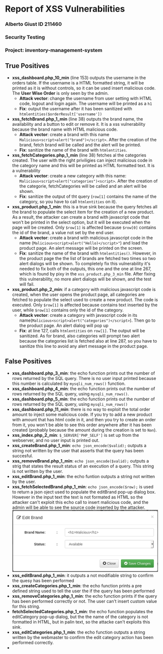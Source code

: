 # Report of XSS Vulnerabilities

### Alberto Giust ID 211460
### Security Testing
### Project: inventory-management-system

## True Positives

- **xss_dashboard.php_10_min** (line 153) outputs the username in the orders table. If the username is a HTML formatted string, it will be printed as it is without controls, so it can be used insert malicious code. The **User Wise Order** is only seen by the admin.
  - **Attack vector**: change the username from user setting with HTML code, logout and login again. The username will be printed as a `h1`
  - **Fix**: output the username after it has been sanitized with `htmlentities($orderResult['username'])`
- **xss_fetchBrand.php_1_min** (line 38) outputs the brand name, the availability and a button to edit or remove it. It is a xss vulnerability because the brand name with HTML malicious code.
  - **Attack vector**: create a brand with this name `Malicious<script>alert("brand")</script>`. After the creation of the brand, fetch brand will be called and the alert will be printed.
  - **Fix**: sanitize the name of the brand with `htmlentities`.
- **xss_fetchCategories.php_1_min** (line 38) fetches al the categories created. The user with the right priviligies can inject malicious code in the category name and this will be printed as HTML formatted text. It is a vulnerability
  - **Attack vector**: create a new category with this name: `Malicious<script>alert("categories")<script>`. After the creation of the categorie, fetchCategories will be called and an alert will be shown.
  - **Fix**: sanitize the output of tht query (`row[1]` contains the name of the category, so you have to call `htmlentities` on it). 
- **xss_product.php_1_min**: this is a true sink because the query fetches all the brand to populate the select item for the creation of a new product. As a result, the attacker can create a brand with javascript code that won't be printed in the select option, but it will be executed when the page will be created. Only `$row[1]` is affected because `$row[0]` contains the id of the brand, a value not set by the end user.
  - **Attack vector**: create a brand with malicious javascript code in the name (`Malicious<script>alert("Hello)</script>"`) and load the product page. An alert message will be printed on the screen.
  - **Fix**: sanitize the name of the brand with `htmlentities()`. However, in the product page the the list of brands are fetched two times so two alert dialogs will be shown. To completely fix this vulnerability it's needed to fix both of the outputs, this one and the one at line 267, which is found by pixy in the `xss_product.php_3_min` file. After fixing this vulnerability, no more alert dialogs will be shown, and the test will fail.
- **xss_product.php_2_min**: if a category with malicious javascript code is created, when the user opens the product page, all categories are fetched to populate the select used to create a new product. The code is executed. Only `$row[1]` is affected because contains text inserted by the user, while `$row[1]` contains only the id of the category.
  - **Attack vector**: create a category with javascript code in its name(`Malicious<script>alert("categories")</script>`). Then go to the product page. An alert dialog will pop up
  - **Fix**: at line 127, calls `htmlentities` on `row[1]`. The output will be sanitized. As for brand, also categories will prompt two alert because the categories list is fetched also at line 287, so you have to sanitize this line to avoid any alert message in the product page.


## False Positives

- **xss_dashboard.php_3_min**: the echo function prints out the number of rows returned by the SQL query. There is no user input printed because this number is calculated by `mysqli_num_rows()` function. 
- **xss_dashboard.php_4_min**: the echo function prints out the number of rows returned by the SQL query, using `mysqli_num_rows()`.
- **xss_dashboard.php_5_min**: the echo function prints out the number of rows returned by the SQL query, using `mysqli_num_rows()`
- **xss_dashboard.php_11_min**: there is no way to exploit the total order amount to inject some malicious code. If you try to add a new product with amount that has html code in it, and then you try to create an order from it, you won't be able to see this order anywhere after it has been created (probably because the amount during the creation is set  to `Nan`). 
- **xss_index.php_2_min**: `$_SERVER['PHP_SELF']` is set up from the webserver, and no user input is printed out.
- **xss_createBrand.php_1_min**: `echo json_encode($valid);` outputs a string not written by the user that asserts that the query has been succesful.
- **xss_removeBrand.php_1_min**: `echo json_encode($valid);` outputs a strig that states the result status of an execution of a query. This string is not written by the user.
- **xss_editBrand.php_1_min**: the echo funtion outputs a string not written by the user.
- **xss_fetchSelectedBrand.php_1_min**: `echo json_encode($row);` is used to return a json oject used to populate the editBrand pop-up dialog box. However in the input text the text is not formated as HTML so the attacker can't exploit this echo call to insert malicious code, and the admin will be able to see the source code inserted by the attacker.
![fetch selected Brand](./images/fetchselectedBrand.png)
- **xss_editBrand.php_1_min**: it outputs a not modifiable string to confirm the quesy has been performed
- **xss_createCategories.php_1_min**: the echo function prints a pre defined string used to tell the user the if the query has been performed
- **xss_removeCategories.php_1_min**: the echo function prints if the query has been performed correctly or not. The user can't insert custom value for this string.
- **fetchSelectedCategories.php_1_min**: the echo function populates the editCategory pop-up dialog, but the the name of the category is not formatted in HTML, but in palin text, so the attacke can't exploits this sink.
- **xss_editCategories.php_1_min**: the echo function outputs a string written by the webmaster to confirm the edit category action has been performed correctly.
- 
